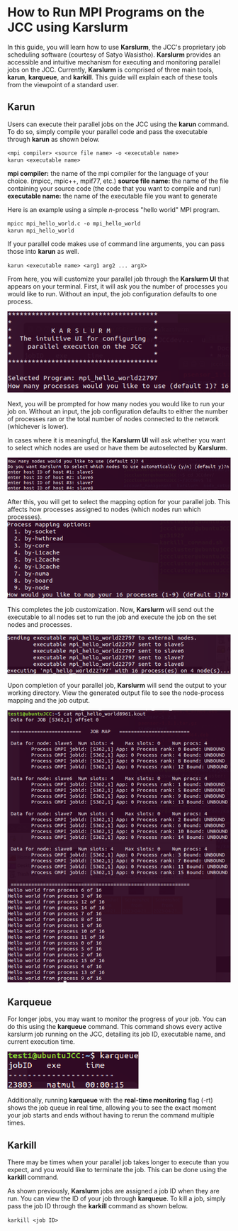 ﻿# How to Run MPI Programs on the JCC using Karslurm
In this guide, you will learn how to use **Karslurm**, the JCC's proprietary job scheduling software (courtesy of Satyo Wasistho). **Karslurm** provides an accessible and intuitive mechanism for executing and monitoring parallel jobs on the JCC. Currently, **Karslurm** is comprised of three main tools, **karun**, **karqueue**, and **karkill**. This guide will explain each of these tools from the viewpoint of a standard user.
## Karun
Users can execute their parallel jobs on the JCC using the **karun** command. To do so, simply compile your parallel code and pass the executable through **karun** as shown below.
```
<mpi compiler> <source file name> -o <executable name>
karun <executable name>
```

**mpi compiler:** the name of the mpi compiler for the language of your choice. (mpicc, mpic++, mpif77, etc.)
**source file name:** the name of the file containing your source code (the code that you want to compile and run)
**executable name:** the name of the executable file you want to generate

Here is an example using a simple *n*-process "hello world" MPI program.

```
mpicc mpi_hello_world.c -o mpi_hello_world
karun mpi_hello_world
```
If your parallel code makes use of command line arguments, you can pass those into **karun** as well.

``
karun <executable name> <arg1 arg2 ... argX>
``

From here, you will customize your parallel job through the **Karslurm UI** that appears on your terminal. First, it will ask you the number of processes you would like to run. Without an input, the job configuration defaults to one process.

![enter image description here](https://github.com/JCC-NextGen/Jetson-Charger-Cluster---Next-Gen/blob/main/JCC/Software/assets/select_numprocs.png?raw=true)

Next, you will be prompted for how many nodes you would like to run your job on. Without an input, the job configuration defaults to either the number of processes ran or the total number of nodes connected to the network (whichever is lower).

In cases where it is meaningful, the **Karslurm UI** will ask whether you want to select which nodes are used or have them be autoselected by **Karslurm**.

![](https://github.com/JCC-NextGen/Jetson-Charger-Cluster---Next-Gen/blob/main/JCC/Software/assets/select_nodes.png?raw=true)

After this, you will get to select the mapping option for your parallel job. This affects how processes assigned to nodes (which nodes run which processes). 
![](https://github.com/JCC-NextGen/Jetson-Charger-Cluster---Next-Gen/blob/main/JCC/Software/assets/select_mapping.png?raw=true)

This completes the job customization. Now, **Karslurm** will send out the executable to all nodes set to run the job and execute the job on the set nodes and processes.

![](https://github.com/JCC-NextGen/Jetson-Charger-Cluster---Next-Gen/blob/main/JCC/Software/assets/execution.png?raw=true)

Upon completion of your parallel job, **Karslurm** will send the output to your working directory. View the generated output file to see the node-process mapping and the job output.

![](https://github.com/JCC-NextGen/Jetson-Charger-Cluster---Next-Gen/blob/main/JCC/Software/assets/job_output.png?raw=true)
## Karqueue
For longer jobs, you may want to monitor the progress of your job. You can do this using the **karqueue** command. This command shows every active karslurm job running on the JCC, detailing its job ID, executable name, and current execution time.

![](https://github.com/JCC-NextGen/Jetson-Charger-Cluster---Next-Gen/blob/main/JCC/Software/assets/job_queue.png?raw=true)

Additionally, running **karqueue** with the **real-time monitoring** flag (-rt) shows the job queue in real time, allowing you to see the exact moment your job starts and ends without having to rerun the command multiple times.
## Karkill
There may be times when your parallel job takes longer to execute than you expect, and you would like to terminate the job. This can be done using the **karkill** command. 

As shown previously, **Karslurm** jobs are assigned a job ID when they are run. You can view the ID of your job through **karqueue**. To kill a job, simply pass the job ID through the **karkill** command as shown below.

``
karkill <job ID>
``
